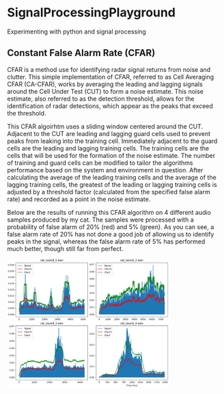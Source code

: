 # SignalProcessingPlayground

Experimenting with python and signal processing


## Constant False Alarm Rate (CFAR)

CFAR is a method use for identifying radar signal returns from noise and clutter. This simple implementation of CFAR, referred to as Cell Averaging CFAR (CA-CFAR), works by averaging the leading and lagging signals around the Cell Under Test (CUT) to form a noise estimate.  This noise estimate, also referred to as the detection threshold, allows for the identification of radar detections, which appear as the peaks that exceed the threshold.

This CFAR algoirhtm uses a sliding window centered around the CUT. Adjacent to the CUT are leading and lagging guard cells used to prevent peaks from leaking into the training cell.  Immediately adjacent to the guard cells are the leading and lagging training cells.  The training cells are the cells that will be used for the formation of the noise estimate. The number of training and guard cells can be modified to tailor the algorithms performance based on the system and environment in question.  After calculating the average of the leading training cells and the average of the lagging training cells, the greatest of the leading or lagging training cells is adjusted by a threshold factor (calculated from the specified false alarm rate) and recorded as a point in the noise estimate. 

Below are the results of running this CFAR algorithm on 4 different audio samples produced by my cat.  The samples were processed with a probability of false alarm of 20% (red) and 5% (green).  As you can see, a false alarm rate of 20% has not done a good job of allowing us to identify peaks in the signal, whereas the false alarm rate of 5% has performed much better, though still far from perfect. 

<img src="catCFAR.png" width="75%">
